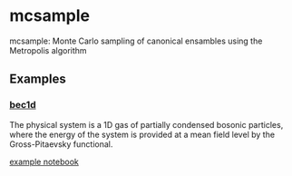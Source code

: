 # mcsample
mcsample: Monte Carlo sampling of canonical ensambles using the Metropolis algorithm

## Examples
### [bec1d](https://github.com/carmelom/mcsample/tree/master/examples/bec1d)
The physical system is a 1D gas of partially condensed bosonic particles, where the energy of the system is provided at a mean field level by the Gross-Pitaevsky functional.

[example notebook](http://nbviewer.ipython.org/github/carmelom/mcsample/blob/master/examples/bec1d/run_mcbec1d.ipynb)
